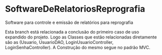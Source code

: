 # SoftwareDeRelatoriosReprografia
Software para controle e emissão de relatórios para reprografia

Esta branch está relacionada a conclusão do primeiro caso de uso expandido do projeto.
Logo as Classes que estão relacionadas diretamente são as (Usuario, UsuarioDAO, LoginUsuarioController, LoginSenhaController).
A Construção do mesmo segue no padrão MVC.
